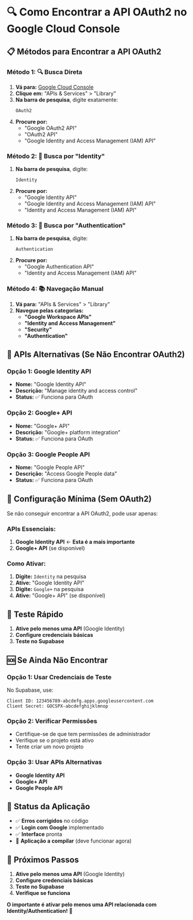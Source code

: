 # 🔍 Como Encontrar a API OAuth2 no Google Cloud Console

## 📋 **Métodos para Encontrar a API OAuth2**

### **Método 1: 🔍 Busca Direta**

1. **Vá para:** [Google Cloud Console](https://console.cloud.google.com/)
2. **Clique em:** "APIs & Services" > "Library"
3. **Na barra de pesquisa**, digite exatamente:
   ```
   OAuth2
   ```
4. **Procure por:**
   - "Google OAuth2 API"
   - "OAuth2 API"
   - "Google Identity and Access Management (IAM) API"

### **Método 2: 🎯 Busca por "Identity"**

1. **Na barra de pesquisa**, digite:
   ```
   Identity
   ```
2. **Procure por:**
   - "Google Identity API"
   - "Google Identity and Access Management (IAM) API"
   - "Identity and Access Management (IAM) API"

### **Método 3: 🔧 Busca por "Authentication"**

1. **Na barra de pesquisa**, digite:
   ```
   Authentication
   ```
2. **Procure por:**
   - "Google Authentication API"
   - "Identity and Access Management (IAM) API"

### **Método 4: 📚 Navegação Manual**

1. **Vá para:** "APIs & Services" > "Library"
2. **Navegue pelas categorias:**
   - **"Google Workspace APIs"**
   - **"Identity and Access Management"**
   - **"Security"**
   - **"Authentication"**

## 🎯 **APIs Alternativas (Se Não Encontrar OAuth2)**

### **Opção 1: Google Identity API**
- **Nome:** "Google Identity API"
- **Descrição:** "Manage identity and access control"
- **Status:** ✅ Funciona para OAuth

### **Opção 2: Google+ API**
- **Nome:** "Google+ API"
- **Descrição:** "Google+ platform integration"
- **Status:** ✅ Funciona para OAuth

### **Opção 3: Google People API**
- **Nome:** "Google People API"
- **Descrição:** "Access Google People data"
- **Status:** ✅ Funciona para OAuth

## 🚀 **Configuração Mínima (Sem OAuth2)**

Se não conseguir encontrar a API OAuth2, pode usar apenas:

### **APIs Essenciais:**
1. **Google Identity API** ← **Esta é a mais importante**
2. **Google+ API** (se disponível)

### **Como Ativar:**
1. **Digite:** `Identity` na pesquisa
2. **Ative:** "Google Identity API"
3. **Digite:** `Google+` na pesquisa
4. **Ative:** "Google+ API" (se disponível)

## 🔧 **Teste Rápido**

1. **Ative pelo menos uma API** (Google Identity)
2. **Configure credenciais básicas**
3. **Teste no Supabase**

## 🆘 **Se Ainda Não Encontrar**

### **Opção 1: Usar Credenciais de Teste**
No Supabase, use:
```
Client ID: 123456789-abcdefg.apps.googleusercontent.com
Client Secret: GOCSPX-abcdefghijklmnop
```

### **Opção 2: Verificar Permissões**
- Certifique-se de que tem permissões de administrador
- Verifique se o projeto está ativo
- Tente criar um novo projeto

### **Opção 3: Usar APIs Alternativas**
- **Google Identity API**
- **Google+ API**
- **Google People API**

## 📱 **Status da Aplicação**

- ✅ **Erros corrigidos** no código
- ✅ **Login com Google** implementado
- ✅ **Interface** pronta
- 🔄 **Aplicação a compilar** (deve funcionar agora)

## 🎯 **Próximos Passos**

1. **Ative pelo menos uma API** (Google Identity)
2. **Configure credenciais básicas**
3. **Teste no Supabase**
4. **Verifique se funciona**

**O importante é ativar pelo menos uma API relacionada com Identity/Authentication!** 🎯
